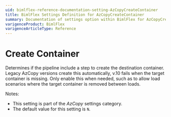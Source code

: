```yaml
---
uid: bimlflex-reference-documentation-setting-AzCopyCreateContainer
title: BimlFlex Settings Definition for AzCopyCreateContainer
summary: Documentation of settings option within BimlFlex for AzCopyCreateContainer
varigenceProduct: BimlFlex
varigenceArticleType: Reference
---
```


# Create Container

Determines if the pipeline include a step to create the destination container. Legacy AzCopy versions create this automatically, v.10 fails when the target container is missing. Only enable this when needed, such as to allow load scenarios where the target container is removed between loads.

Notes:

* This setting is part of the *AzCopy* settings category.
* The default value for this setting is `N`.
